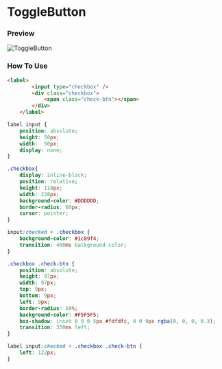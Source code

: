 # ToggleButton
### Preview

![ToggleButton](https://github.com/nsyvrln/ToggleButton/assets/32177958/2609220f-2ecd-49f8-a066-57a12b38c323)

### How To Use
```html
<label>
        <input type="checkbox" />
        <div class="checkbox">
            <span class="check-btn"></span>
        </div>
    </label>
```
```css
label input {
    position: absolute;
    height: 50px;
    width:  50px;
    display: none;
}

.checkbox{
    display: inline-block;
    position: relative;
    height: 118px;
    width: 228px;
    background-color: #DDDDDD;
    border-radius: 60px;
    cursor: pointer;
}

input:checked + .checkbox {
    background-color: #1c89f4;
    transition: 400ms background-color;
}

.checkbox .check-btn {
    position: absolute;
    height: 97px;
    width: 97px;
    top: 9px;
    bottom: 9px;
    left: 9px;
    border-radius: 50%;
    background-color: #F5F5F5;
    box-shadow: inset 0 0 0 5px #fdfdfc, 0 0 9px rgba(0, 0, 0, 0.3);
    transition: 350ms left;
}

label input:checked + .checkbox .check-btn {
    left: 122px;
}
```
